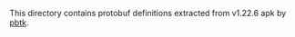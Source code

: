 This directory contains protobuf definitions extracted from v1.22.6 apk by [pbtk](https://github.com/marin-m/pbtk).
